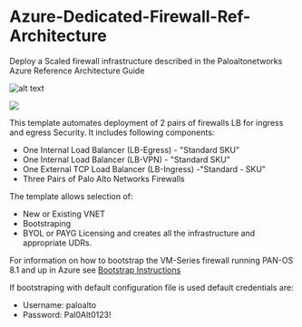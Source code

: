 # Azure-Dedicated-Firewall-Ref-Architecture
Deploy a Scaled firewall infrastructure described in the Paloaltonetworks Azure Reference Architecture Guide


![alt text](https://raw.githubusercontent.com/wwce/azure-arm/master/Azure-Dedicated-Firewall-Ref-Architecture-master/Documentation/topology.png)

[<img src="http://azuredeploy.net/deploybutton.png"/>](https://portal.azure.com/#create/Microsoft.Template/uri/https%3A%2F%2Fraw.githubusercontent.com%2Fwwce%2Fazure-arm%2Fmaster%2FAzure-Dedicated-Firewall-Ref-Architecture-master%2FazureDeploy.json)

This template automates deployment of 2 pairs of firewalls LB for ingress and egress Security.
It includes following components:

- One Internal Load Balancer (LB-Egress) - "Standard SKU"
- One Internal Load Balancer (LB-VPN) - "Standard SKU"
- One External TCP Load Balancer (LB-Ingress) -"Standard - SKU"
- Three Pairs of Palo Alto Networks Firewalls


 The template allows selection of:
 - New or Existing VNET
 - Bootstraping
 - BYOL or PAYG Licensing
 and creates all the infrastructure and appropriate UDRs.

 For information on how to bootstrap the VM-Series firewall running PAN-OS 8.1 and up in Azure see [Bootstrap Instructions](https://www.paloaltonetworks.com/documentation/81/virtualization/virtualization/bootstrap-the-vm-series-firewall/bootstrap-the-vm-series-firewall-in-azure#idd51f75b8-e579-44d6-a809-2fafcfe4b3b6)

 
 If bootstraping with default configuration file is used default credentials are:
 - Username: paloalto
 - Password: Pal0Alt0123!

